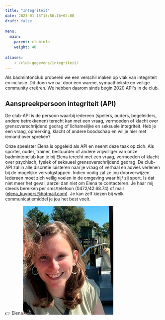 ```yaml
---
title: "Integriteit"
date: 2023-01-15T15:50:16+02:00
draft: false

menu:
  main:
    parent: clubinfo
    weight: 40

aliases:
    - /club-gegevens/integriteit/
---
```

Als badmintonclub proberen we een verschil maken op vlak van integriteit en inclusie. Dit doen we oa. door een warme, sympathiekste en veilige community creëren. We hebben daarom sinds begin 2020 API's in de club. 


## Aanspreekpersoon integriteit (API)
De club-API is de persoon waarbij iedereen (spelers, ouders, begeleiders, andere betrokkenen) terecht kan met een vraag, vermoeden of klacht over grensoverschrijdend gedrag of lichamelijke en seksuele integriteit. Heb je een vraag, opmerking, klacht of andere boodschap en wil je hier met iemand over spreken? 

Onze speelster Elena is opgeleid als API en neemt deze taak op zich. 
Als sporter, ouder, trainer, bestuurder of andere vrijwilliger van onze badmintonclub kan je bij Elena terecht met een vraag, vermoeden of klacht over psychisch, fysiek of seksueel grensoverschrijdend gedrag.
De club-API zal in alle discretie luisteren naar je vraag of verhaal en advies verlenen bij de mogelijke vervolgstappen. Indien nodig zal ze jou doorverwijzen.
Iedereen moet zich veilig voelen in de omgeving waar hij/ zij sport. Is dat niet meer het geval, aarzel dan niet om Elena te contacteren. Je haar mij steeds bereiken per sms/telefoon (0472/42.68.74) of mail (elena_kuypers@hotmail.com). Je kan zelf kiezen bij welk communicatiemiddel je jou het best voelt.
  
    

👉 Elena![Elena](images/API.jpg)